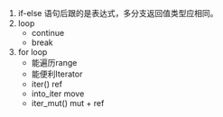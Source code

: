 1. if-else 语句后跟的是表达式，多分支返回值类型应相同。
2. loop
    - continue
    - break
3. for loop
    - 能遍历range
    - 能便利Iterator
    - iter() ref
    - into_iter move
    - iter_mut() mut + ref
